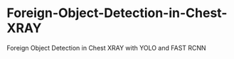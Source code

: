# Foreign-Object-Detection-in-Chest-XRAY
Foreign Object Detection in Chest XRAY with YOLO and FAST RCNN
